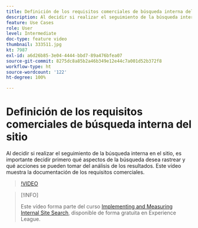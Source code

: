 ```yaml
---
title: Definición de los requisitos comerciales de búsqueda interna del sitio
description: Al decidir si realizar el seguimiento de la búsqueda interna en el sitio, es importante decidir primero qué aspectos de la búsqueda desea rastrear y qué acciones se pueden tomar del análisis de los resultados. Este vídeo muestra la documentación de los requisitos comerciales.
feature: Use Cases
role: User
level: Intermediate
doc-type: feature video
thumbnail: 333511.jpg
kt: 7987
exl-id: a6d26b85-3e04-4444-bbd7-89a476bfea07
source-git-commit: 8275dc8a85b2a46b349e12e44c7a001d52b372f8
workflow-type: ht
source-wordcount: '122'
ht-degree: 100%

---
```


# Definición de los requisitos comerciales de búsqueda interna del sitio

Al decidir si realizar el seguimiento de la búsqueda interna en el sitio, es importante decidir primero qué aspectos de la búsqueda desea rastrear y qué acciones se pueden tomar del análisis de los resultados. Este vídeo muestra la documentación de los requisitos comerciales.

>[!VIDEO](https://video.tv.adobe.com/v/333511/?quality=12&learn=on)

>[!INFO]
>
> Este vídeo forma parte del curso [Implementing and Measuring Internal Site Search](https://experienceleague.adobe.com/?recommended=Analytics-U-1-2021.1.search), disponible de forma gratuita en Experience League.